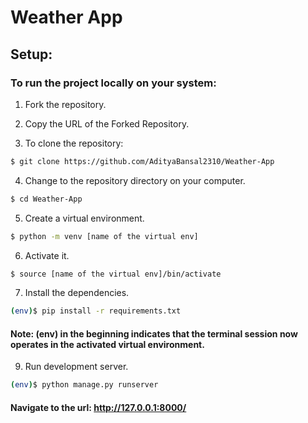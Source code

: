 # Weather App

## Setup:

### To run the project locally on your system:

1. Fork the repository.

2. Copy the URL of the Forked Repository.
    
3. To clone the repository:

```sh
$ git clone https://github.com/AdityaBansal2310/Weather-App
```
4. Change to the repository directory on your computer.

```sh
$ cd Weather-App
```
5. Create a virtual environment.

```sh
$ python -m venv [name of the virtual env]
```
6. Activate it.

```sh
$ source [name of the virtual env]/bin/activate
```
7. Install the dependencies.

```sh
(env)$ pip install -r requirements.txt
```
#### Note: (env) in the beginning indicates that the terminal session now operates in the activated virtual environment. 


9. Run development server.
```sh
(env)$ python manage.py runserver
```
#### Navigate to the url: http://127.0.0.1:8000/
